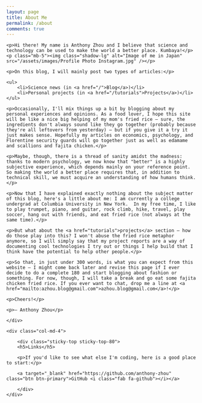 ```yaml
---
layout: page
title: About Me
permalink: /about
comments: true
---
```



<div class="row justify-content-between">
    <div class="col-md-8 pr-5">

    <p>Hi there! My name is Anthony Zhou and I believe that science and technology can be used to make the world a better place. Kumbaya!</p>
    <p class="mb-5"><img class="shadow-lg" alt="Image of me in Japan" src="/assets/images/Profile Photo Instagram.jpg" /></p>

    <p>On this blog, I will mainly post two types of articles:</p>

    <ul>
        <li>Science news (in <a href="/">Blog</a>)</li>
        <li>Personal projects (in <a href="/tutorials">Projects</a>)</li>
    </ul>

    <p>Occasionally, I'll mix things up a bit by blogging about my personal experiences and opinions. As a food lover, I hope this site will be like a nice big helping of my mom's fried rice — sure, the ingredients don't always sound like they go together (probably because they're all leftovers from yesterday) — but if you give it a try it just makes sense. Hopefully my articles on economics, psychology, and Florentine security guards will go together just as well as edamame and scallions and fajita chicken.</p>

    <p>Maybe, though, there is a thread of sanity amidst the madness: thanks to modern psychology, we now know that "better" is a highly subjective experience, which depends mainly on your reference point. So making the world a better place requires that, in addition to technical skill, we must acquire an understanding of how humans think.</p>

    <p>Now that I have explained exactly nothing about the subject matter of this blog, here's a little about me: I am currently a college undergrad at Columbia University in New York.  In my free time, I like to play trumpet, piano, and guitar, rock climb, hike, travel, play soccer, hang out with friends, and eat fried rice (not always at the same time).</p>

    <p>But what about the <a href="tutorials">projects</a> section — how do those play into this? I won't abuse the fried rice metaphor anymore, so I will simply say that my project reports are a way of documenting cool technologies I try out or things I help build that I think have the potential to help other people.</p>

    <p>So that, in just under 300 words, is what you can expect from this website — I might come back later and revise this page if I ever decide to do a complete 180 and start blogging about fashion or something. For now, though, I will take a break and go eat some fajita chicken fried rice. If you ever want to chat, drop me a line at <a href="mailto:azhou.blog@gmail.com">azhou.blog@gmail.com</a>!</p>

    <p>Cheers!</p>

    <p>— Anthony Zhou</p>

    </div>

    <div class="col-md-4">

        <div class="sticky-top sticky-top-80">
        <h5>Links</h5>

        <p>If you'd like to see what else I'm coding, here is a good place to start:</p>

        <a target="_blank" href="https://github.com/anthony-zhou" class="btn btn-primary">GitHub <i class="fab fa-github"></i></a>

        </div>
    </div>
</div>
